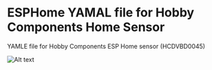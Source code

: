 # ESPHome YAMAL file for Hobby Components Home Sensor
YAMLE file for Hobby Components ESP Home sensor (HCDVBD0045)

![Alt text](https://hobbycomponents.com/images/forum/ESP8266/HCDVBD0045/HCDVBD0045_1_1024.jpg "Home sensor image")

